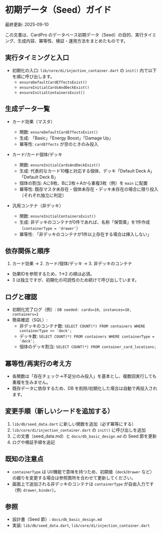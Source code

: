 # 初期データ（Seed）ガイド

最終更新: 2025-09-10

この文書は、CardPro のデータベース初期データ（Seed）の目的、実行タイミング、生成内容、冪等性、検証・運用方法をまとめたものです。

## 実行タイミングと入口
- 初期化の入口: `lib/core/di/injection_container.dart` の `init()` 内で以下を順に呼び出します。
  - `ensureDefaultCardEffectsExist()`
  - `ensureInitialCardsAndDeckExist()`
  - `ensureInitialContainersExist()`

## 生成データ一覧
- カード効果（マスタ）
  - 関数: `ensureDefaultCardEffectsExist()`
  - 生成: 「Basic」「Energy Boost」「Damage Up」
  - 冪等性: `cardEffects` が空のときのみ投入

- カード/カード個体/デッキ
  - 関数: `ensureInitialCardsAndDeckExist()`
  - 生成: 代表的なカード10種と対応する個体、デッキ「Default Deck A」「Default Deck B」
  - 個体の割当: Aに8枚、Bに2枚＋Aから重複3枚（例）を `main` に配置
  - 冪等性: 既存マスタ未存在・個体未存在・デッキ未存在の場合に限り投入（それぞれ独立に判定）

- 汎用コンテナ（非デッキ）
  - 関数: `ensureInitialContainersExist()`
  - 生成: 非デッキのコンテナが0件であれば、名称「保管庫」を1件作成（`containerType = 'drawer'`）
  - 冪等性: 「非デッキのコンテナが1件以上存在する場合は挿入しない」

## 依存関係と順序
1. カード効果 → 2. カード/個体/デッキ → 3. 非デッキのコンテナ
- 効果IDを参照するため、1→2 の順は必須。
- 3 は独立ですが、初期化の可読性のため続けて呼び出しています。

## ログと確認
- 初期化完了ログ（例）: `DB seeded: cards=10, instances=10, containers=1`
- 簡易確認（SQL）:
  - 非デッキのコンテナ数: `SELECT COUNT(*) FROM containers WHERE containerType <> 'deck';`
  - デッキ数: `SELECT COUNT(*) FROM containers WHERE containerType = 'deck';`
  - 個体のデッキ割当: `SELECT COUNT(*) FROM container_card_locations;`

## 冪等性/再実行の考え方
- 各関数は「存在チェック→不足分のみ投入」を基本とし、複数回実行しても重複を生みません。
- 既存データに依存するため、DB を削除/初期化した場合は自動で再投入されます。

## 変更手順（新しいシードを追加する）
1. `lib/db/seed_data.dart` に新しい関数を追加（必ず冪等にする）
2. `lib/core/di/injection_container.dart` の `init()` に呼び出しを追加
3. この文書（seed_data.md）と `docs/db_basic_design.md` の Seed 節を更新
4. ログや検証手順を追記

## 既知の注意点
- `containerType` は UI/機能で意味を持つため、初期値（`deck`/`drawer` など）の綴りを変更する場合は参照箇所を合わせて更新してください。
- 画面上で追加される非デッキのコンテナは `containerType` が自由入力です（例: `drawer`, `binder`）。

## 参照
- 設計書（Seed 節）: `docs/db_basic_design.md`
- 実装: `lib/db/seed_data.dart`, `lib/core/di/injection_container.dart`
